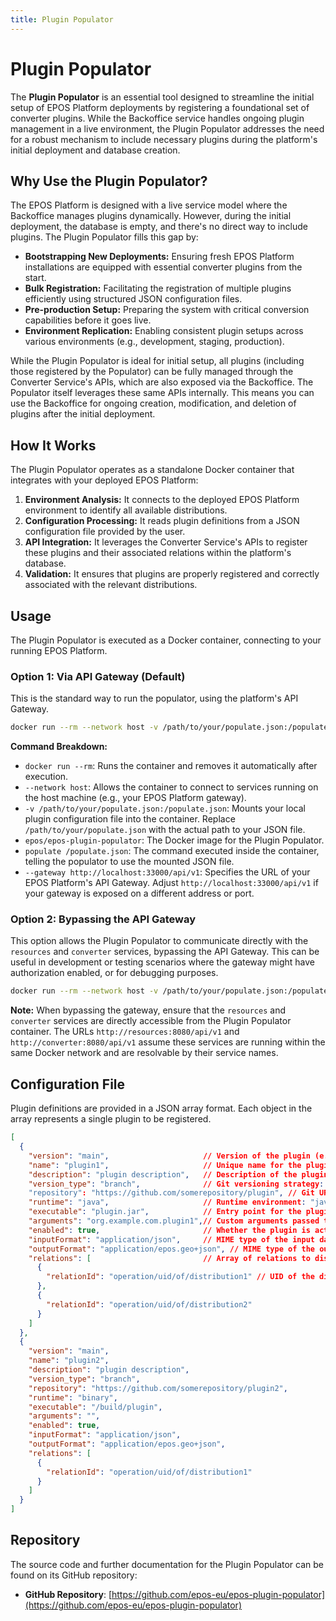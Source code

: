 ```yaml
---
title: Plugin Populator
---
```


# Plugin Populator

The **Plugin Populator** is an essential tool designed to streamline the initial setup of EPOS Platform deployments by registering a foundational set of converter plugins. While the Backoffice service handles ongoing plugin management in a live environment, the Plugin Populator addresses the need for a robust mechanism to include necessary plugins during the platform's initial deployment and database creation.

## Why Use the Plugin Populator?

The EPOS Platform is designed with a live service model where the Backoffice manages plugins dynamically. However, during the initial deployment, the database is empty, and there's no direct way to include plugins. The Plugin Populator fills this gap by:

*   **Bootstrapping New Deployments:** Ensuring fresh EPOS Platform installations are equipped with essential converter plugins from the start.
*   **Bulk Registration:** Facilitating the registration of multiple plugins efficiently using structured JSON configuration files.
*   **Pre-production Setup:** Preparing the system with critical conversion capabilities before it goes live.
*   **Environment Replication:** Enabling consistent plugin setups across various environments (e.g., development, staging, production).

While the Plugin Populator is ideal for initial setup, all plugins (including those registered by the Populator) can be fully managed through the Converter Service's APIs, which are also exposed via the Backoffice. The Populator itself leverages these same APIs internally. This means you can use the Backoffice for ongoing creation, modification, and deletion of plugins after the initial deployment.

## How It Works

The Plugin Populator operates as a standalone Docker container that integrates with your deployed EPOS Platform:

1.  **Environment Analysis:** It connects to the deployed EPOS Platform environment to identify all available distributions.
2.  **Configuration Processing:** It reads plugin definitions from a JSON configuration file provided by the user.
3.  **API Integration:** It leverages the Converter Service's APIs to register these plugins and their associated relations within the platform's database.
4.  **Validation:** It ensures that plugins are properly registered and correctly associated with the relevant distributions.

## Usage

The Plugin Populator is executed as a Docker container, connecting to your running EPOS Platform.

### Option 1: Via API Gateway (Default)

This is the standard way to run the populator, using the platform's API Gateway.

```bash
docker run --rm --network host -v /path/to/your/populate.json:/populate.json epos/epos-plugin-populator populate /populate.json --gateway http://localhost:33000/api/v1
```

**Command Breakdown:**

*   `docker run --rm`: Runs the container and removes it automatically after execution.
*   `--network host`: Allows the container to connect to services running on the host machine (e.g., your EPOS Platform gateway).
*   `-v /path/to/your/populate.json:/populate.json`: Mounts your local plugin configuration file into the container. Replace `/path/to/your/populate.json` with the actual path to your JSON file.
*   `epos/epos-plugin-populator`: The Docker image for the Plugin Populator.
*   `populate /populate.json`: The command executed inside the container, telling the populator to use the mounted JSON file.
*   `--gateway http://localhost:33000/api/v1`: Specifies the URL of your EPOS Platform's API Gateway. Adjust `http://localhost:33000/api/v1` if your gateway is exposed on a different address or port.

### Option 2: Bypassing the API Gateway

This option allows the Plugin Populator to communicate directly with the `resources` and `converter` services, bypassing the API Gateway. This can be useful in development or testing scenarios where the gateway might have authorization enabled, or for debugging purposes.

```bash
docker run --rm --network host -v /path/to/your/populate.json:/populate.json epos/epos-plugin-populator populate /populate.json --resources http://resources:8080/api/v1 --converter http://converter:8080/api/v1
```

**Note:** When bypassing the gateway, ensure that the `resources` and `converter` services are directly accessible from the Plugin Populator container. The URLs `http://resources:8080/api/v1` and `http://converter:8080/api/v1` assume these services are running within the same Docker network and are resolvable by their service names.

## Configuration File

Plugin definitions are provided in a JSON array format. Each object in the array represents a single plugin to be registered.

```json
[
  {
    "version": "main",                     // Version of the plugin (e.g., Git branch or tag)
    "name": "plugin1",                     // Unique name for the plugin
    "description": "plugin description",   // Description of the plugin's functionality
    "version_type": "branch",              // Git versioning strategy: "branch" or "tag"
    "repository": "https://github.com/somerepository/plugin", // Git URL of the plugin's repository
    "runtime": "java",                     // Runtime environment: "java", "python", or "binary"
    "executable": "plugin.jar",            // Entry point for the plugin (e.g., JAR file, Python script)
    "arguments": "org.example.com.plugin1",// Custom arguments passed to the plugin executable
    "enabled": true,                       // Whether the plugin is active upon registration
    "inputFormat": "application/json",     // MIME type of the input data the plugin expects
    "outputFormat": "application/epos.geo+json", // MIME type of the output data the plugin produces
    "relations": [                         // Array of relations to distributions
      {
        "relationId": "operation/uid/of/distribution1" // UID of the distribution to associate with
      },
      {
        "relationId": "operation/uid/of/distribution2"
      }
    ]
  },
  {
    "version": "main",
    "name": "plugin2",
    "description": "plugin description",
    "version_type": "branch",
    "repository": "https://github.com/somerepository/plugin2",
    "runtime": "binary",
    "executable": "/build/plugin",
    "arguments": "",
    "enabled": true,
    "inputFormat": "application/json",
    "outputFormat": "application/epos.geo+json",
    "relations": [
      {
        "relationId": "operation/uid/of/distribution1"
      }
    ]
  }
]
```

## Repository

The source code and further documentation for the Plugin Populator can be found on its GitHub repository:

*   **GitHub Repository**: [https://github.com/epos-eu/epos-plugin-populator](https://github.com/epos-eu/epos-plugin-populator)
